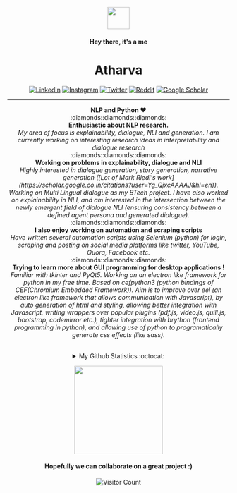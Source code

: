 <p align="center">
<img alt="" src="https://media1.tenor.com/images/e5a6c8fff7422d5a137feade378401ac/tenor.gif?itemid=5530137" width="50px">
</p>
<h4 align="center" font-size:4em"> Hey there, it's a me </h4>
<h1 align="center" font-size:8em"> Atharva </h1>
<!-- <p align="center" ><b>~</b>  <b>~</b></p> -->
<p align="center"><a href="https://www.linkedin.com/in/atharva-naik-112888190/" target="_blank"><img alt="LinkedIn" src="https://img.shields.io/badge/linkedin-%230077B5.svg?&style=for-the-badge&logo=linkedin&logoColor=white" /></a> <a href="https://www.instagram.com/a_the_rva/" target="_blank"><img alt="Instagram" src="https://img.shields.io/badge/instagram-%23E4405F.svg?&style=for-the-badge&logo=instagram&logoColor=white" /></a> <a href="https://twitter.com/Atharva93149016" target="_blank"><img alt="Twitter" src="https://img.shields.io/badge/twitter-%231DA1F2.svg?&style=for-the-badge&logo=twitter&logoColor=white" /></a> <a href="https://reddit.com/user/atharvanaik/" target="_blank"><img alt="Reddit" src="https://img.shields.io/badge/reddit-%23FF6700.svg?&style=for-the-badge&logo=reddit&logoColor=white" /></a> <a href="https://scholar.google.com/citations?user=wTTF4yYAAAAJ&hl=en" target="_blank"><img alt="Google Scholar" src="https://img.shields.io/badge/scholar-%232ABD53.svg?&style=for-the-badge&logo=googlescholar&logoColor=white" /></a>
</p>
<hr>

<p align="center">
  <b>NLP and Python ❤️</b><br>
  :diamonds::diamonds::diamonds:<br>
<b>Enthusiastic about NLP research.</b><br>
  <i>My area of focus is explainability, dialogue, NLI and generation. I am currently working on interesting research ideas in interpretability and dialogue research</i><br>
    :diamonds::diamonds::diamonds:<br>
<b>Working on problems in explainability, dialogue and NLI </b><br>
  <i>Highly interested in dialogue generation, story generation, narrative generation ([Lot of Mark Riedl's work](https://scholar.google.co.in/citations?user=Yg_QjxcAAAAJ&hl=en)). Working on Multi Lingual dialogue as my BTech project. I have also worked on explainability in NLI, and am interested in the intersection between the newly emergent field of dialogue NLI (ensuring consistency between a defined agent persona and generated dialogue). </i><br>
  :diamonds::diamonds::diamonds:<br>
<b>I also enjoy working on automation and scraping scripts </b><br>
  <i>Have written several automation scripts using Selenium (python) for login, scraping and posting on social media platforms like twitter, YouTube, Quora, Facebook etc.</i><br>
  :diamonds::diamonds::diamonds:<br>
<b>Trying to learn more about GUI programming for desktop applications !</b><br>
  <i>Familiar with tkinter and PyQt5. Working on an electron like framework for python in my free time. Based on cefpython3 (python bindings of CEF(Chromium Embedded Framework)). Aim is to improve over eel (an electron like framework that allows communication with Javascript), by auto generation of html and styling, allowing better integration with Javascript, writing wrappers over popular plugins (pdf.js, video.js, quill.js, bootstrap, codemirror etc.), tighter integration with brython (frontend programming in python), and allowing use of python to programatically generate css effects (like sass). </i><br><br>
</p>
<!-- <p align="center">
:scroll:  Here's my latest blog: <a href="https://medium.com/@kashish_121/go-green-featuring-github-f8750fbf0729"> GO GREEN feturing GITHUB </a><br>
  <i>Consider giving a clap :smile:.</i><br>
  :book: Incessantly in love with books. Current read: <a href="https://en.wikipedia.org/wiki/Lolita">Lolita</a><br>
 :construction: Cynosure repository these days: <a href="https://github.com/kashish121/PortScanner/">Port Scanner</a><br><br>
 :heavy_check_mark: I am always open to work on new projects. 
  </p> -->
<details align="center">
  <summary>My Github Statistics :octocat:</summary>

  <img alt="My Github Stats" src="https://github-readme-stats.vercel.app/api?username=atharva-naik&show_icons=true&hide_border=true&theme=tokyonight&count_private=true" />
</details>
<!--   <a align="center" href="https://atharva-naik.github.io/">My old website (to be replaced pretty soon)</a> -->
<!-- <p align="center">
  Do check my repositories out! Let's discuss if anything interests you. :smile: <br>
  Thank you for dropping by!
  </p> -->
<p align="center">
<img alt="" src="https://media.tenor.com/images/4a37815ddbf2e92d8f082ca3a0aa02fb/tenor.gif" width="200px">
</p>
<h4 align="center" font-size:4em"> Hopefully we can collaborate on a great project :) </h4>

<p align="center">
<img alt="Visitor Count" src="https://profile-counter.glitch.me/atharva-naik/count.svg">
</p>
